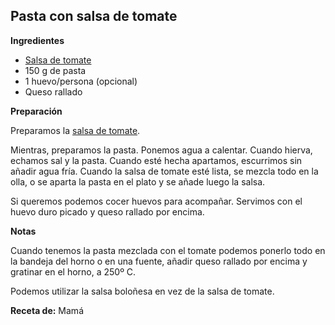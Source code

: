 ## Pasta con salsa de tomate

**Ingredientes**

- [Salsa de tomate](../auxiliares/salsa-de-tomate.md)
- 150 g de pasta
- 1 huevo/persona (opcional)
- Queso rallado

**Preparación**

Preparamos la [salsa de tomate](../auxiliares/salsa-de-tomate.md).

Mientras, preparamos la pasta. Ponemos agua a calentar. Cuando hierva, echamos sal y la pasta. Cuando esté hecha apartamos, escurrimos sin añadir agua fría. Cuando la salsa de tomate esté lista, se mezcla todo en la olla, o se aparta la pasta en el plato y se añade luego la salsa.

Si queremos podemos cocer huevos para acompañar. Servimos con el huevo duro picado y queso rallado por encima.

**Notas**

Cuando tenemos la pasta mezclada con el tomate podemos ponerlo todo en la bandeja del horno o en una fuente, añadir queso rallado por encima y gratinar en el horno, a 250º C.

Podemos utilizar la salsa boloñesa en vez de la salsa de tomate.

**Receta de:** Mamá
